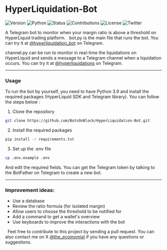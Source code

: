 # HyperLiquidation-Bot

![Version](https://img.shields.io/badge/version-1.0-darkgray) ![Python](https://img.shields.io/badge/python-3.9-blue) ![Status](https://img.shields.io/badge/status-active-brightgreen) ![Contributions](https://img.shields.io/badge/contributions-welcome-orange) ![License](https://img.shields.io/badge/license-GPLv3-green) ![Twitter](https://img.shields.io/badge/twitter-%40the_ecoinomist-blue)

A Telegram bot to monitor when your margin ratio is above a threshold on HyperLiquid trading platform.
&nbsp;
bot.py is the main file that runs the bot. You can try it at [@hyperliquidation_bot](https:///t.me/hyperliquidation_bot) on Telegram.

channel.py can be run to monitor in real-time the liquidations on HyperLiquid and sends a message to a Telegram channel when a liquidation occurs. You can try it at [@hyperliquidations](https:///t.me/hyperliquidations) on Telegram.

---

### Usage

To run the bot by yourself, you need to have Python 3.9 and install the required packages (HyperLiquid SDK and Telegram library). You can follow the steps below :

1. Clone the repository

```bash
git clone https://github.com/BotsOnBlock/HyperLiquidation-Bot.git
```

2. Install the required packages

```bash
pip install -r requirements.txt
```

3. Set up the .env file

```bash
cp .env.example .env
```

And edit the required fields. You can get the Telegram token by talking to the BotFather on Telegram to create a new bot.

---

### Improvement ideas:

-   Use a database
-   Review the ratio formula (for isolated margin)
-   Allow users to choose the threshold to be notified for
-   Add a command to get a wallet's overview
-   Use keyboards to improve the interactions with the bot

&nbsp;
Feel free to contribute to this project by sending a pull request.
You can also contact me on X [@the_ecoinomist](https://x.com/the_ecoinomist) if you have any questions or suggestions.
